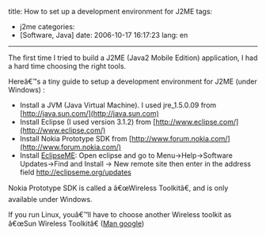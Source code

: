 title: How to set up a development environment for J2ME
tags:
- j2me
categories:
- [Software, Java]
date: 2006-10-17 16:17:23
lang: en
---

The first time I tried to build a J2ME (Java2 Mobile Edition) application, I had a hard time choosing the right tools.

Hereâ€™s a tiny guide to setup a development environment for J2ME (under Windows) :

*   Install a JVM (Java Virtual Machine). I used jre_1.5.0.09 from [http://java.sun.com/](http://java.sun.com)
*   Install Eclipse (I used version 3.1.2) from [http://www.eclipse.com/](http://www.eclipse.com/)
*   Install Nokia Prototype SDK from [http://www.forum.nokia.com/](http://www.forum.nokia.com/)
*   Install [EclipseME](http://www.eclipseme.org): Open eclipse and go to Menu-&gt;Help-&gt;Software Updates-&gt;Find and Install -&gt; New remote site then enter in the address field http://eclipseme.org/updates

Nokia Prototype SDK is called a â€œWireless Toolkitâ€, and is only available under Windows.

If you run Linux, youâ€™ll have to choose another Wireless toolkit as â€œSun Wireless Toolkitâ€ ([Man google](http://tiboz.kikal.org/magic/Man_Google.png))